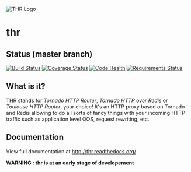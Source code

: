 ![THR Logo](http://amarandon.github.io/img/THR.png)
# thr

## Status (master branch)

[![Build Status](https://travis-ci.org/thefab/thr.png)](https://travis-ci.org/thefab/thr)
[![Coverage Status](https://coveralls.io/repos/thefab/thr/badge.png)](https://coveralls.io/r/thefab/thr)
[![Code Health](https://landscape.io/github/thefab/thr/master/landscape.png)](https://landscape.io/github/thefab/thr/master)
[![Requirements Status](https://requires.io/github/thefab/thr/requirements.png?branch=master)](https://requires.io/github/thefab/thr/requirements/?branch=master)

## What is it?

THR stands for *Tornado HTTP Router*, *Tornado HTTP over Redis* or *Toulouse HTTP Router*, your choice! It's an HTTP proxy based on Tornado and Redis allowing to do all sorts of fancy things with your incoming HTTP traffic such as application level <accronym title="Quality of Service">QOS</accronym>, request rewriting, etc.

## Documentation

View full documentation at http://thr.readthedocs.org/

**WARNING : thr is at an early stage of developement**

